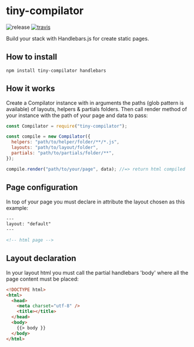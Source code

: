 # tiny-compilator

![release](https://img.shields.io/badge/release-1.0.7-blue.svg)
[![travis](https://travis-ci.org/olivmonnier/tiny-compilator.svg)](https://travis-ci.org/olivmonnier/tiny-compilator)

Build your stack with Handlebars.js for create static pages.

## How to install

```terminal
npm install tiny-compilator handlebars
```

## How it works

Create a Compilator instance with in arguments the paths (glob pattern is available) of layouts, helpers & partials folders. Then call render method of your instance with the path of your page and data to pass:

```javascript
const Compilator = require("tiny-compilator");

const compile = new Compilator({
  helpers: "path/to/helper/folder/**/*.js",
  layouts: "path/to/layout/folder",
  partials: "path/to/partials/folder/**",
});

compile.render("path/to/your/page", data); //=> return html compiled
```

## Page configuration

In top of your page you must declare in attribute the layout chosen as this example:

```html
---
layout: "default"
---

<!-- html page -->
```

## Layout declaration

In your layout html you must call the partial handlebars 'body' where all the page content must be placed:

```html
<!DOCTYPE html>
<html>
  <head>
    <meta charset="utf-8" />
    <title></title>
  </head>
  <body>
    {{> body }}
  </body>
</html>
```
